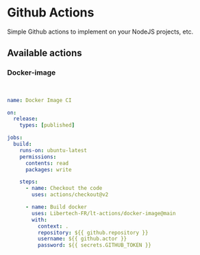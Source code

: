 # Github Actions

Simple Github actions to implement on your NodeJS projects, etc.

## Available actions
### Docker-image
&nbsp;
```yml
name: Docker Image CI

on:
  release:
    types: [published]

jobs:
  build:
    runs-on: ubuntu-latest
    permissions:
      contents: read
      packages: write

    steps:
      - name: Checkout the code
        uses: actions/checkout@v2

      - name: Build docker
        uses: Libertech-FR/lt-actions/docker-image@main
        with:
          context: .
          repository: ${{ github.repository }}
          username: ${{ github.actor }}
          password: ${{ secrets.GITHUB_TOKEN }}
```